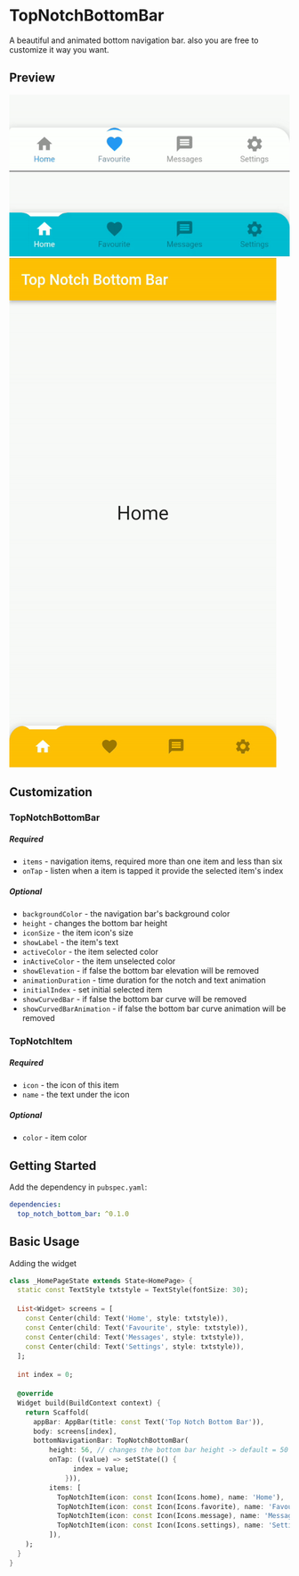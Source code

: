 # TopNotchBottomBar

A beautiful and animated bottom navigation bar. also you are free to customize it way you want.

## Preview

![](https://github.com/sonal-sithara/top_notch_bottom_bar/blob/master/images/gif_1.gif)
![](https://github.com/sonal-sithara/top_notch_bottom_bar/blob/master/images/gif_2.gif)
![](https://github.com/sonal-sithara/top_notch_bottom_bar/blob/master/images/gif_3.gif)

## Customization

### TopNotchBottomBar

##### Required

- `items` - navigation items, required more than one item and less than six
- `onTap` - listen when a item is tapped it provide the selected item's index

##### Optional

- `backgroundColor` - the navigation bar's background color
- `height` - changes the bottom bar height
- `iconSize` - the item icon's size
- `showLabel` - the item's text
- `activeColor` - the item selected color
- `inActiveColor` - the item unselected color
- `showElevation` - if false the bottom bar elevation will be removed
- `animationDuration` - time duration for the notch and text animation
- `initialIndex` - set initial selected item
- `showCurvedBar` - if false the bottom bar curve will be removed
- `showCurvedBarAnimation` - if false the bottom bar curve animation will be removed

### TopNotchItem

##### Required

- `icon` - the icon of this item
- `name` - the text under the icon

##### Optional

- `color` - item color

## Getting Started

Add the dependency in `pubspec.yaml`:

```yaml
dependencies:
  top_notch_bottom_bar: ^0.1.0
```

## Basic Usage

Adding the widget

```dart
class _HomePageState extends State<HomePage> {
  static const TextStyle txtstyle = TextStyle(fontSize: 30);

  List<Widget> screens = [
    const Center(child: Text('Home', style: txtstyle)),
    const Center(child: Text('Favourite', style: txtstyle)),
    const Center(child: Text('Messages', style: txtstyle)),
    const Center(child: Text('Settings', style: txtstyle)),
  ];

  int index = 0;

  @override
  Widget build(BuildContext context) {
    return Scaffold(
      appBar: AppBar(title: const Text('Top Notch Bottom Bar')),
      body: screens[index],
      bottomNavigationBar: TopNotchBottomBar(
          height: 56, // changes the bottom bar height -> default = 50
          onTap: ((value) => setState(() {
                index = value;
              })),
          items: [
            TopNotchItem(icon: const Icon(Icons.home), name: 'Home'),
            TopNotchItem(icon: const Icon(Icons.favorite), name: 'Favourite'),
            TopNotchItem(icon: const Icon(Icons.message), name: 'Messages'),
            TopNotchItem(icon: const Icon(Icons.settings), name: 'Settings'),
          ]),
    );
  }
}
```
